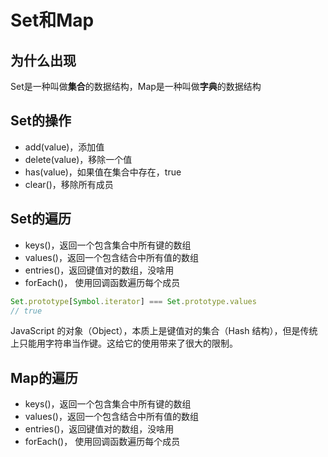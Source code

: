 # Set和Map

## 为什么出现

Set是一种叫做**集合**的数据结构，Map是一种叫做**字典**的数据结构

## Set的操作

- add(value)，添加值
- delete(value)，移除一个值
- has(value)，如果值在集合中存在，true
- clear()，移除所有成员

## Set的遍历

- keys()，返回一个包含集合中所有键的数组
- values()，返回一个包含结合中所有值的数组
- entries()，返回键值对的数组，没啥用
- forEach()， 使用回调函数遍历每个成员

``` js
Set.prototype[Symbol.iterator] === Set.prototype.values
// true
```

JavaScript 的对象（Object），本质上是键值对的集合（Hash 结构），但是传统上只能用字符串当作键。这给它的使用带来了很大的限制。

## Map的遍历

- keys()，返回一个包含集合中所有键的数组
- values()，返回一个包含结合中所有值的数组
- entries()，返回键值对的数组，没啥用
- forEach()， 使用回调函数遍历每个成员
